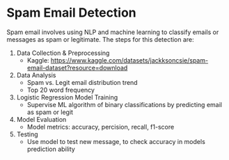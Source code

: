 # Spam Email Detection

Spam email involves using NLP and machine learning to classify emails or messages as spam or legitimate. The steps for this detection are:
  1. Data Collection & Preprocessing
     - Kaggle: https://www.kaggle.com/datasets/jackksoncsie/spam-email-dataset?resource=download
  2. Data Analysis
     - Spam vs. Legit email distribution trend
     - Top 20 word frequency 
  3. Logistic Regression Model Training
     - Supervise ML algorithm of binary classifications by predicting email as spam or legit
  4. Model Evaluation
     - Model metrics: accuracy, percision, recall, f1-score
  5. Testing
     - Use model to test new message, to check accuracy in models prediction ability

